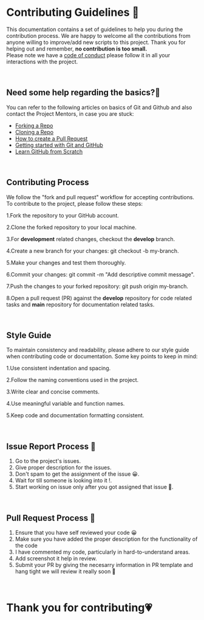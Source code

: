 # **Contributing Guidelines** 📄

This documentation contains a set of guidelines to help you during the contribution process.
We are happy to welcome all the contributions from anyone willing to improve/add new scripts to this project.
Thank you for helping out and remember, **no contribution is too small.**
<br>
Please note we have a [code of conduct](CODE_OF_CONDUCT.md)  please follow it in all your interactions with the project.



<br>

## **Need some help regarding the basics?🤔**


You can refer to the following articles on basics of Git and Github and also contact the Project Mentors,
in case you are stuck:

- [Forking a Repo](https://help.github.com/en/github/getting-started-with-github/fork-a-repo)
- [Cloning a Repo](https://help.github.com/en/desktop/contributing-to-projects/creating-an-issue-or-pull-request)
- [How to create a Pull Request](https://opensource.com/article/19/7/create-pull-request-github)
- [Getting started with Git and GitHub](https://towardsdatascience.com/getting-started-with-git-and-github-6fcd0f2d4ac6)
- [Learn GitHub from Scratch](https://docs.github.com/en/get-started/start-your-journey/git-and-github-learning-resources)

<br>

## **Contributing Process**


We follow the "fork and pull request" workflow for accepting contributions. To contribute to the project, please follow these steps:


1.Fork the repository to your GitHub account.

2.Clone the forked repository to your local machine.

3.For **development** related changes, checkout the **develop** branch.

4.Create a new branch for your changes: git checkout -b my-branch.

5.Make your changes and test them thoroughly.

6.Commit your changes: git commit -m "Add descriptive commit message".

7.Push the changes to your forked repository: git push origin my-branch.

8.Open a pull request (PR) against the **develop** repository for code related tasks and **main** repository for documentation related tasks.

<br>


## **Style Guide**


To maintain consistency and readability, please adhere to our style guide when contributing code or documentation. Some key points to keep in mind:


1.Use consistent indentation and spacing.

2.Follow the naming conventions used in the project.

3.Write clear and concise comments.

4.Use meaningful variable and function names.

5.Keep code and documentation formatting consistent.

<br>


## **Issue Report Process 📌**

1. Go to the project's issues.
2. Give proper description for the issues.
3. Don't spam to get the assignment of the issue 😀.
4. Wait for till someone is looking into it !.
5. Start working on issue only after you got assigned that issue 🚀.

<br>

## **Pull Request Process 🚀**

1. Ensure that you have self reviewed your code 😀
2. Make sure you have added the proper description for the functionality of the code
3. I have commented my code, particularly in hard-to-understand areas.
4. Add screenshot it help in review.
5. Submit your PR by giving the necesarry information in PR template and hang tight we will review it really soon 🚀

<br>

# **Thank you for contributing💗** 
